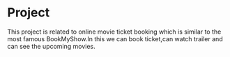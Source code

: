 # Project

This project is related to online movie ticket booking which is similar to the most famous BookMyShow.In this we can book ticket,can watch trailer and can see the upcoming movies.
